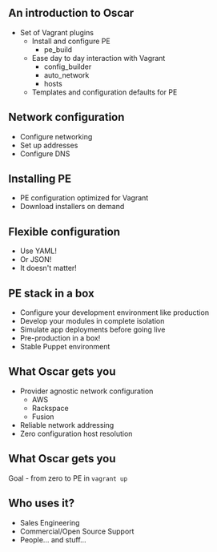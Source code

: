 An introduction to Oscar
------------------------

  * Set of Vagrant plugins
    * Install and configure PE
      * pe_build
    * Ease day to day interaction with Vagrant
      * config_builder
      * auto_network
      * hosts
    * Templates and configuration defaults for PE

Network configuration
---------------------

  * Configure networking
  * Set up addresses
  * Configure DNS

Installing PE
-------------

  * PE configuration optimized for Vagrant
  * Download installers on demand

Flexible configuration
----------------------

  * Use YAML!
  * Or JSON!
  * It doesn't matter!

PE stack in a box
-----------------

  * Configure your development environment like production
  * Develop your modules in complete isolation
  * Simulate app deployments before going live
  * Pre-production in a box!
  * Stable Puppet environment

What Oscar gets you
-------------------

  * Provider agnostic network configuration
    * AWS
    * Rackspace
    * Fusion
  * Reliable network addressing
  * Zero configuration host resolution

What Oscar gets you
-------------------

Goal - from zero to PE in `vagrant up`

Who uses it?
------------

  * Sales Engineering
  * Commercial/Open Source Support
  * People... and stuff...
